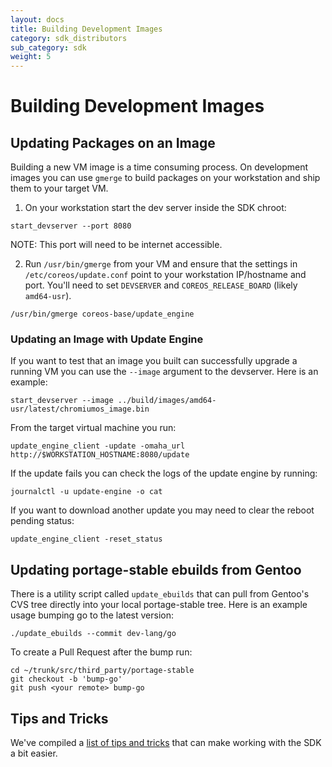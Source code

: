 ```yaml
---
layout: docs
title: Building Development Images
category: sdk_distributors
sub_category: sdk
weight: 5
---
```


# Building Development Images

## Updating Packages on an Image

Building a new VM image is a time consuming process. On development images you
can use `gmerge` to build packages on your workstation and ship them to your
target VM.

1. On your workstation start the dev server inside the SDK chroot:

```
start_devserver --port 8080
```

NOTE: This port will need to be internet accessible.

2. Run `/usr/bin/gmerge` from your VM and ensure that the settings in
   `/etc/coreos/update.conf` point to your workstation IP/hostname and port.
  You'll need to set `DEVSERVER` and `COREOS_RELEASE_BOARD` (likely `amd64-usr`).

```
/usr/bin/gmerge coreos-base/update_engine
```

### Updating an Image with Update Engine

If you want to test that an image you built can successfully upgrade a running
VM you can use the `--image` argument to the devserver. Here is an example:

```
start_devserver --image ../build/images/amd64-usr/latest/chromiumos_image.bin
```

From the target virtual machine you run:

```
update_engine_client -update -omaha_url http://$WORKSTATION_HOSTNAME:8080/update
```

If the update fails you can check the logs of the update engine by running:

```
journalctl -u update-engine -o cat
```

If you want to download another update you may need to clear the reboot
pending status:

```
update_engine_client -reset_status
```

## Updating portage-stable ebuilds from Gentoo

There is a utility script called `update_ebuilds` that can pull from Gentoo's
CVS tree directly into your local portage-stable tree. Here is an example usage
bumping go to the latest version:

```
./update_ebuilds --commit dev-lang/go
```

To create a Pull Request after the bump run:

```
cd ~/trunk/src/third_party/portage-stable
git checkout -b 'bump-go'
git push <your remote> bump-go
```

## Tips and Tricks

We've compiled a [list of tips and tricks](/docs/sdk-distributors/sdk/tips-and-tricks) that can make working with the SDK a bit easier.
